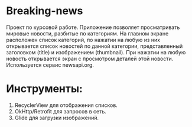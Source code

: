 # Breaking-news
Проект по курсовой работе.
Приложение позволяет просматривать мировые новости, разбитые по категориям. 
На главном экране расположен список категорий, по нажатии на любую из них открывается список новостей по данной категории, представленный заголовком (title) и изображением (thumbnail). При нажатии на любую новость открывается экран с просмотром деталей этой новости. 
Используется сервис  newsapi.org.
# Инструменты:
1. RecyclerView для отображения списков.
2. OkHttp/Retrofit для запросов в сеть.
3. Glide для загрузки изображений. 
